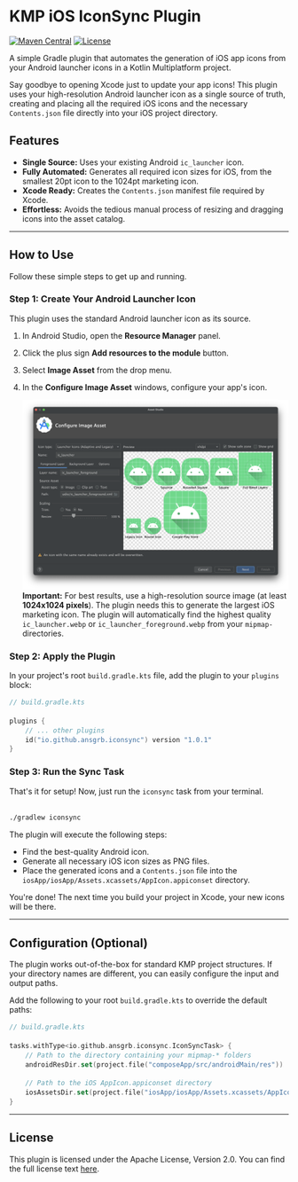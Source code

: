# KMP iOS IconSync Plugin

[![Maven Central](https://img.shields.io/maven-central/v/io.github.ansgrb/iconsync?style=for-the-badge)](https://search.maven.org/artifact/io.github.ansgrb/iconsync)
[![License](https://img.shields.io/badge/License-Apache_2.0-blue.svg?style=for-the-badge)](https://www.apache.org/licenses/LICENSE-2.0)

A simple Gradle plugin that automates the generation of iOS app icons from your Android launcher icons in a Kotlin
Multiplatform project.

Say goodbye to opening Xcode just to update your app icons! This plugin uses your high-resolution Android launcher icon
as a single source of truth, creating and placing all the required iOS icons and the necessary `Contents.json` file
directly into your iOS project directory.

## Features

* **Single Source:** Uses your existing Android `ic_launcher` icon.
* **Fully Automated:** Generates all required icon sizes for iOS, from the smallest 20pt icon to the 1024pt marketing
  icon.
* **Xcode Ready:** Creates the `Contents.json` manifest file required by Xcode.
* **Effortless:** Avoids the tedious manual process of resizing and dragging icons into the asset catalog.

---

## How to Use

Follow these simple steps to get up and running.

### Step 1: Create Your Android Launcher Icon

This plugin uses the standard Android launcher icon as its source.

1. In Android Studio, open the **Resource Manager** panel.
2. Click the plus sign **Add resources to the module** button.
3. Select **Image Asset** from the drop menu. 
4. In the **Configure Image Asset** windows, configure your app's icon.

   ![Asset Studio Screenshot](docs/new-image-asset-studio.png)
   **Important:** For best results, use a high-resolution source image (at least **1024x1024 pixels**). The plugin needs
   this to generate the largest iOS marketing icon. The plugin will automatically find the highest quality
   `ic_launcher.webp` or `ic_launcher_foreground.webp` from your `mipmap-` directories.

### Step 2: Apply the Plugin

In your project's root `build.gradle.kts` file, add the plugin to your `plugins` block:

```kotlin
// build.gradle.kts

plugins {
	// ... other plugins
	id("io.github.ansgrb.iconsync") version "1.0.1"
}
```

### Step 3: Run the Sync Task

That's it for setup! Now, just run the `iconsync` task from your terminal.

```bash

./gradlew iconsync

```

The plugin will execute the following steps:

* Find the best-quality Android icon.
* Generate all necessary iOS icon sizes as PNG files.
* Place the generated icons and a `Contents.json` file into the `iosApp/iosApp/Assets.xcassets/AppIcon.appiconset`
  directory.

You're done! The next time you build your project in Xcode, your new icons will be there.

---

## Configuration (Optional)

The plugin works out-of-the-box for standard KMP project structures. If your directory names are different, you can
easily configure the input and output paths.

Add the following to your root `build.gradle.kts` to override the default paths:

```kotlin
// build.gradle.kts

tasks.withType<io.github.ansgrb.iconsync.IconSyncTask> {
	// Path to the directory containing your mipmap-* folders
	androidResDir.set(project.file("composeApp/src/androidMain/res"))

	// Path to the iOS AppIcon.appiconset directory
	iosAssetsDir.set(project.file("iosApp/iosApp/Assets.xcassets/AppIcon.appiconset"))
}
```

---

## License

This plugin is licensed under the Apache License, Version 2.0. You can find the full license
text [here](https://www.apache.org/licenses/LICENSE-2.0.txt).


